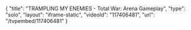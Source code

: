 {
    "title": "TRAMPLING MY ENEMIES - Total War: Arena Gameplay",
    "type": "solo",
    "layout": "iframe-static",
    "videoId": "117406481",
    "url": "\/tvpembed\/117406481"
}
